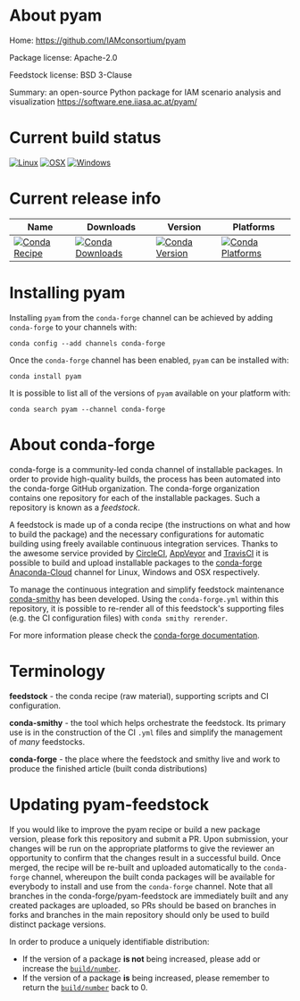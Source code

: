 About pyam
==========

Home: https://github.com/IAMconsortium/pyam

Package license: Apache-2.0

Feedstock license: BSD 3-Clause

Summary: an open-source Python package for IAM scenario analysis and visualization https://software.ene.iiasa.ac.at/pyam/



Current build status
====================

[![Linux](https://img.shields.io/circleci/project/github/conda-forge/pyam-feedstock/master.svg?label=Linux)](https://circleci.com/gh/conda-forge/pyam-feedstock)
[![OSX](https://img.shields.io/travis/conda-forge/pyam-feedstock/master.svg?label=macOS)](https://travis-ci.org/conda-forge/pyam-feedstock)
[![Windows](https://img.shields.io/appveyor/ci/conda-forge/pyam-feedstock/master.svg?label=Windows)](https://ci.appveyor.com/project/conda-forge/pyam-feedstock/branch/master)

Current release info
====================

| Name | Downloads | Version | Platforms |
| --- | --- | --- | --- |
| [![Conda Recipe](https://img.shields.io/badge/recipe-pyam-green.svg)](https://anaconda.org/conda-forge/pyam) | [![Conda Downloads](https://img.shields.io/conda/dn/conda-forge/pyam.svg)](https://anaconda.org/conda-forge/pyam) | [![Conda Version](https://img.shields.io/conda/vn/conda-forge/pyam.svg)](https://anaconda.org/conda-forge/pyam) | [![Conda Platforms](https://img.shields.io/conda/pn/conda-forge/pyam.svg)](https://anaconda.org/conda-forge/pyam) |

Installing pyam
===============

Installing `pyam` from the `conda-forge` channel can be achieved by adding `conda-forge` to your channels with:

```
conda config --add channels conda-forge
```

Once the `conda-forge` channel has been enabled, `pyam` can be installed with:

```
conda install pyam
```

It is possible to list all of the versions of `pyam` available on your platform with:

```
conda search pyam --channel conda-forge
```


About conda-forge
=================

conda-forge is a community-led conda channel of installable packages.
In order to provide high-quality builds, the process has been automated into the
conda-forge GitHub organization. The conda-forge organization contains one repository
for each of the installable packages. Such a repository is known as a *feedstock*.

A feedstock is made up of a conda recipe (the instructions on what and how to build
the package) and the necessary configurations for automatic building using freely
available continuous integration services. Thanks to the awesome service provided by
[CircleCI](https://circleci.com/), [AppVeyor](https://www.appveyor.com/)
and [TravisCI](https://travis-ci.org/) it is possible to build and upload installable
packages to the [conda-forge](https://anaconda.org/conda-forge)
[Anaconda-Cloud](https://anaconda.org/) channel for Linux, Windows and OSX respectively.

To manage the continuous integration and simplify feedstock maintenance
[conda-smithy](https://github.com/conda-forge/conda-smithy) has been developed.
Using the ``conda-forge.yml`` within this repository, it is possible to re-render all of
this feedstock's supporting files (e.g. the CI configuration files) with ``conda smithy rerender``.

For more information please check the [conda-forge documentation](https://conda-forge.org/docs/).

Terminology
===========

**feedstock** - the conda recipe (raw material), supporting scripts and CI configuration.

**conda-smithy** - the tool which helps orchestrate the feedstock.
                   Its primary use is in the construction of the CI ``.yml`` files
                   and simplify the management of *many* feedstocks.

**conda-forge** - the place where the feedstock and smithy live and work to
                  produce the finished article (built conda distributions)


Updating pyam-feedstock
=======================

If you would like to improve the pyam recipe or build a new
package version, please fork this repository and submit a PR. Upon submission,
your changes will be run on the appropriate platforms to give the reviewer an
opportunity to confirm that the changes result in a successful build. Once
merged, the recipe will be re-built and uploaded automatically to the
`conda-forge` channel, whereupon the built conda packages will be available for
everybody to install and use from the `conda-forge` channel.
Note that all branches in the conda-forge/pyam-feedstock are
immediately built and any created packages are uploaded, so PRs should be based
on branches in forks and branches in the main repository should only be used to
build distinct package versions.

In order to produce a uniquely identifiable distribution:
 * If the version of a package **is not** being increased, please add or increase
   the [``build/number``](https://conda.io/docs/user-guide/tasks/build-packages/define-metadata.html#build-number-and-string).
 * If the version of a package **is** being increased, please remember to return
   the [``build/number``](https://conda.io/docs/user-guide/tasks/build-packages/define-metadata.html#build-number-and-string)
   back to 0.
